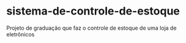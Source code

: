 # sistema-de-controle-de-estoque
Projeto de graduação que faz o controle de estoque de uma loja de eletrônicos
